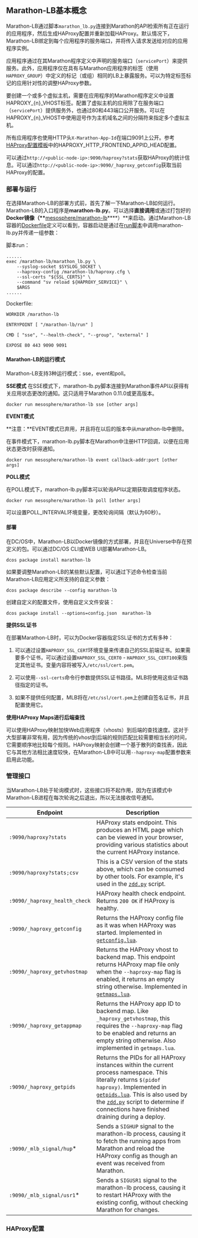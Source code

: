 ## Marathon-LB基本概念

Marathon-LB通过脚本`marathon_lb.py`连接到Marathon的API检索所有正在运行的应用程序，然后生成HAProxy配置并重新加载HAProxy。默认情况下，Marathon-LB绑定到每个应用程序的服务端口，并将传入请求发送给对应的应用程序实例。

应用程序通过在其Marathon程序定义中声明的服务端口（`servicePort`）来提供服务。此外，应用程序仅在具有与Marathon应用程序的标签（使用`HAPROXY_GROUP`）中定义的标记（或组）相同的LB上暴露服务。可以为特定标签标记的应用针对性的调整HAProxy参数。

要创建一个或多个虚拟主机，需要在应用程序的Marathon程序定义中设置HAPROXY\_{n}\_VHOST标签。配置了虚拟主机的应用除了在服务端口（`servicePort`）提供服务外，也通过80和443端口公开服务。可以在HAPROXY\_{n}\_VHOST中使用逗号作为主机域名之间的分隔符来指定多个虚拟主机。

所有应用程序也使用HTTP头`X-Marathon-App-Id`在端口9091上公开。参考[HAProxy配置模板](/dcos-component-marathon-lb-template.md)中的HAPROXY\_HTTP\_FRONTEND\_APPID\_HEAD配置。

可以通过`http://<public-node-ip>:9090/haproxy?stats`获取HAProxy的统计信息。可以通过`http://<public-node-ip>:9090/_haproxy_getconfig`获取当前HAProxy的配置。

### 部署与运行

在选择Marathon-LB的部署方式前，首先了解一下Marathon-LB如何运行。Marathon-LB的入口程序是**marathon-lb.py**。可以选择**直接调用**或通过打包好的**Docker镜像（\*\***[mesosphere\/marathon-lb](https://hub.docker.com/r/mesosphere/marathon-lb)**\*\*）**来启动。通过Marathon-LB容器的[Dockerfile](https://github.com/mesosphere/marathon-lb/blob/master/Dockerfile)定义可以看到，容器启动是通过在[run脚本](https://github.com/mesosphere/marathon-lb/blob/master/run)中调用marathon-lb.py并传递一组参数：

脚本run：

```
......
exec /marathon-lb/marathon_lb.py \ 
    --syslog-socket $SYSLOG_SOCKET \ 
    --haproxy-config /marathon-lb/haproxy.cfg \ 
    --ssl-certs "${SSL_CERTS}" \ 
    --command "sv reload ${HAPROXY_SERVICE}" \ 
    $ARGS 
......
```

Dockerfile:

```
WORKDIR /marathon-lb 

ENTRYPOINT [ "/marathon-lb/run" ] 

CMD [ "sse", "--health-check", "--group", "external" ]

EXPOSE 80 443 9090 9091
```

#### Marathon-LB的运行模式

Marathon-LB支持3种运行模式：sse，event和poll。

**SSE模式**
在SSE模式下，marathon-lb.py脚本连接到Marathon事件API以获得有关应用状态更改的通知。这只适用于Marathon 0.11.0或更高版本。

```
docker run mesosphere/marathon-lb sse [other args]
```

**EVENT模式**

**注意：**EVENT模式已弃用，并且将在以后的版本中从marathon-lb中删除。

在事件模式下，marathon-lb.py脚本在Marathon中注册HTTP回调，以便在应用状态更改时获得通知。

```
docker run mesosphere/marathon-lb event callback-addr:port [other args]
```

**POLL模式**

在POLL模式下，marathon-lb.py脚本可以轮询API以定期获取调度程序状态。

```
docker run mesosphere/marathon-lb poll [other args]
```

可以设置POLL\_INTERVAL环境变量，更改轮询间隔（默认为60秒）。

#### 部署

在DC\/OS中，Marathon-LB以Docker镜像的方式部署，并且在Universe中存在预定义的包。可以通过DC\/OS CLI或WEB UI部署Marathon-LB。

```
dcos package install marathon-lb
```

如果要调整Marathon-LB的某些默认配置，可以通过下述命令检查当前Marathon-LB应用定义所支持的自定义参数：

```
dcos package describe --config marathon-lb
```

创建自定义的配置文件，使用自定义文件安装：

```
dcos package install --options=config.json  marathon-lb
```

**提供SSL证书**

在部署Marathon-LB时，可以为Docker容器指定SSL证书的方式有多种：

1. 可以通过设置`HAPROXY_SSL_CERT`环境变量来传递自己的SSL前端证书。如果需要多个证书，可以通过设置`HAPROXY_SSL_CERT0` - `HAPROXY_SSL_CERT100`来指定其他证书。变量内容将被写入`/etc/ssl/cert.pem`。

2. 可以使用`--ssl-certs`命令行参数提供SSL证书路径。MLB将使用这些证书路径指定的证书。

3. 如果不提供任何配置，MLB将在`/etc/ssl/cert.pem`上创建自签名证书，并且配置使用它。


**使用HAProxy Maps进行后端查找**

可以使用HAProxy映射加快Web应用程序（vhosts）到后端的查找速度。这对于大型部署非常有用，因为传统的vhost到后端的规则匹配比较需要相当长的时间，它需要顺序地比较每个规则。HAProxy映射会创建一个基于散列的查找表，因此它与其他方法相比速度较快，在Marathon-LB中可以用`--haproxy-map`配置参数来启用此功能。

### 管理接口

当Marathon-LB处于轮询模式时，这些接口将不起作用，因为在该模式中Marathon-LB进程在每次轮询之后退出，所以无法接收信号通知。

| Endpoint | Description | 
|-------------------------------|---------------------------------------------------------------------------------------------------------------------------------------------------------------------------------------------------------------------------------------------------------------------------------------------------------------------------| 
| `:9090/haproxy?stats` | HAProxy stats endpoint. This produces an HTML page which can be viewed in your browser, providing various statistics about the current HAProxy instance. | 
| `:9090/haproxy?stats;csv` | This is a CSV version of the stats above, which can be consumed by other tools. For example, it's used in the [`zdd.py`](zdd.py) script. | 
| `:9090/_haproxy_health_check` | HAProxy health check endpoint. Returns `200 OK` if HAProxy is healthy. | 
| `:9090/_haproxy_getconfig` | Returns the HAProxy config file as it was when HAProxy was started. Implemented in [`getconfig.lua`](getconfig.lua). | 
| `:9090/_haproxy_getvhostmap` | Returns the HAProxy vhost to backend map. This endpoint returns HAProxy map file only when the `--haproxy-map` flag is enabled, it returns an empty string otherwise. Implemented in [`getmaps.lua`](getmaps.lua). | 
| `:9090/_haproxy_getappmap` | Returns the HAProxy app ID to backend map. Like `_haproxy_getvhostmap`, this requires the `--haproxy-map` flag to be enabled and returns an empty string otherwise. Also implemented in `getmaps.lua`. | 
| `:9090/_haproxy_getpids` | Returns the PIDs for all HAProxy instances within the current process namespace. This literally returns `$(pidof haproxy)`. Implemented in [`getpids.lua`](getpids.lua). This is also used by the [`zdd.py`](zdd.py) script to determine if connections have finished draining during a deploy. | 
| `:9090/_mlb_signal/hup`* | Sends a `SIGHUP` signal to the marathon-lb process, causing it to fetch the running apps from Marathon and reload the HAProxy config as though an event was received from Marathon. | 
| `:9090/_mlb_signal/usr1`* | Sends a `SIGUSR1` signal to the marathon-lb process, causing it to restart HAProxy with the existing config, without checking Marathon for changes. |


### HAProxy配置

